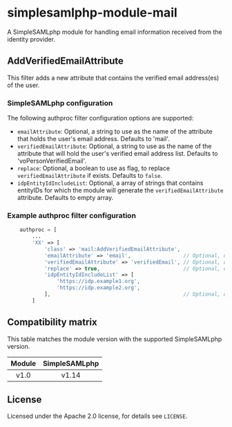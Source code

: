 # simplesamlphp-module-mail

A SimpleSAMLphp module for handling email information received from the identity provider.

## AddVerifiedEmailAttribute

This filter adds a new attribute that contains the verified email address(es) of the user.

### SimpleSAMLphp configuration

The following authproc filter configuration options are supported:

* `emailAttribute`: Optional, a string to use as the name of the attribute that holds the user's email address. Defaults to 'mail'.
* `verifiedEmailAttribute`: Optional, a string to use as the name of the attribute that will hold the user's verified email address list. Defaults to 'voPersonVerifiedEmail'.
* `replace`: Optional, a boolean to use as flag, to replace `verifiedEmailAttribute` if exists. Defaults to `false`.
* `idpEntityIdIncludeList`: Optional, a array of strings that contains entityIDs for which the module will generate the `verifiedEmailAttribute` attribute. Defaults to empty array.

### Example authproc filter configuration

```php
    authproc = [
        ...
        'XX' => [
            'class' => 'mail:AddVerifiedEmailAttribute',
            'emailAttribute' => 'email',                 // Optional, defaults to 'mail'
            'verifiedEmailAttribute' => 'verifiedEmail', // Optional, defaults to 'voPersonVerifiedEmail'
            'replace' => true,                           // Optional, defaults to false
            'idpEntityIdIncludeList' => [
                'https://idp.example1.org',
                'https://idp.example2.org',
            ],                                           // Optional, defaults to empty array
        ]
```

## Compatibility matrix

This table matches the module version with the supported SimpleSAMLphp version.

| Module |  SimpleSAMLphp |
|:------:|:--------------:|
| v1.0   | v1.14          |

## License

Licensed under the Apache 2.0 license, for details see `LICENSE`.
